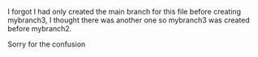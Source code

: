 I forgot I had only created the main branch for this file before creating mybranch3, I thought there was another one so mybranch3 was created before mybranch2.

Sorry for the confusion
